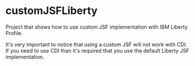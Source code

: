 # customJSFLiberty
Project that shows how to use custom JSF implementation with IBM Liberty Profile. 

It's very important to notice that using a custom JSF will not work with CDI. If you need to use CDI than it's required that you use the default Liberty JSF implementation.
